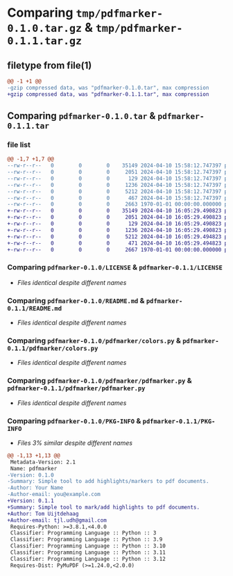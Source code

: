 # Comparing `tmp/pdfmarker-0.1.0.tar.gz` & `tmp/pdfmarker-0.1.1.tar.gz`

## filetype from file(1)

```diff
@@ -1 +1 @@
-gzip compressed data, was "pdfmarker-0.1.0.tar", max compression
+gzip compressed data, was "pdfmarker-0.1.1.tar", max compression
```

## Comparing `pdfmarker-0.1.0.tar` & `pdfmarker-0.1.1.tar`

### file list

```diff
@@ -1,7 +1,7 @@
--rw-r--r--   0        0        0    35149 2024-04-10 15:58:12.747397 pdfmarker-0.1.0/LICENSE
--rw-r--r--   0        0        0     2051 2024-04-10 15:58:12.747397 pdfmarker-0.1.0/README.md
--rw-r--r--   0        0        0      129 2024-04-10 15:58:12.747397 pdfmarker-0.1.0/pdfmarker/__init__.py
--rw-r--r--   0        0        0     1236 2024-04-10 15:58:12.747397 pdfmarker-0.1.0/pdfmarker/colors.py
--rw-r--r--   0        0        0     5212 2024-04-10 15:58:12.747397 pdfmarker-0.1.0/pdfmarker/pdfmarker.py
--rw-r--r--   0        0        0      467 2024-04-10 15:58:12.747397 pdfmarker-0.1.0/pyproject.toml
--rw-r--r--   0        0        0     2663 1970-01-01 00:00:00.000000 pdfmarker-0.1.0/PKG-INFO
+-rw-r--r--   0        0        0    35149 2024-04-10 16:05:29.490823 pdfmarker-0.1.1/LICENSE
+-rw-r--r--   0        0        0     2051 2024-04-10 16:05:29.490823 pdfmarker-0.1.1/README.md
+-rw-r--r--   0        0        0      129 2024-04-10 16:05:29.490823 pdfmarker-0.1.1/pdfmarker/__init__.py
+-rw-r--r--   0        0        0     1236 2024-04-10 16:05:29.490823 pdfmarker-0.1.1/pdfmarker/colors.py
+-rw-r--r--   0        0        0     5212 2024-04-10 16:05:29.494823 pdfmarker-0.1.1/pdfmarker/pdfmarker.py
+-rw-r--r--   0        0        0      471 2024-04-10 16:05:29.494823 pdfmarker-0.1.1/pyproject.toml
+-rw-r--r--   0        0        0     2667 1970-01-01 00:00:00.000000 pdfmarker-0.1.1/PKG-INFO
```

### Comparing `pdfmarker-0.1.0/LICENSE` & `pdfmarker-0.1.1/LICENSE`

 * *Files identical despite different names*

### Comparing `pdfmarker-0.1.0/README.md` & `pdfmarker-0.1.1/README.md`

 * *Files identical despite different names*

### Comparing `pdfmarker-0.1.0/pdfmarker/colors.py` & `pdfmarker-0.1.1/pdfmarker/colors.py`

 * *Files identical despite different names*

### Comparing `pdfmarker-0.1.0/pdfmarker/pdfmarker.py` & `pdfmarker-0.1.1/pdfmarker/pdfmarker.py`

 * *Files identical despite different names*

### Comparing `pdfmarker-0.1.0/PKG-INFO` & `pdfmarker-0.1.1/PKG-INFO`

 * *Files 3% similar despite different names*

```diff
@@ -1,13 +1,13 @@
 Metadata-Version: 2.1
 Name: pdfmarker
-Version: 0.1.0
-Summary: Simple tool to add highlights/markers to pdf documents.
-Author: Your Name
-Author-email: you@example.com
+Version: 0.1.1
+Summary: Simple tool to mark/add highlights to pdf documents.
+Author: Tom Uijtdehaag
+Author-email: tjl.udh@gmail.com
 Requires-Python: >=3.8.1,<4.0.0
 Classifier: Programming Language :: Python :: 3
 Classifier: Programming Language :: Python :: 3.9
 Classifier: Programming Language :: Python :: 3.10
 Classifier: Programming Language :: Python :: 3.11
 Classifier: Programming Language :: Python :: 3.12
 Requires-Dist: PyMuPDF (>=1.24.0,<2.0.0)
```

